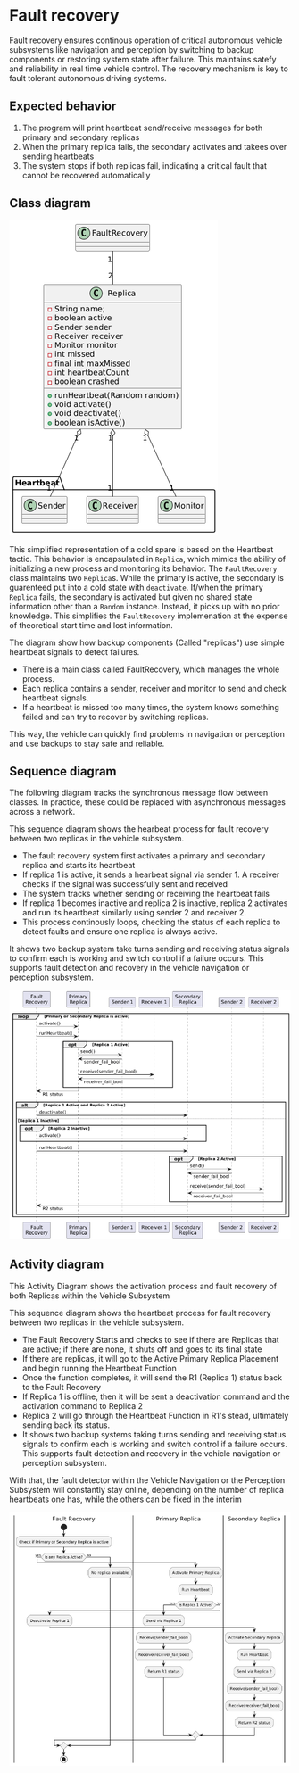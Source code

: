 # Fault recovery
Fault recovery ensures continous operation of critical autonomous vehicle subsystems like navigation and perception by switching to backup components or restoring system state after failure. This maintains satefy and reliability in real time vehicle control. The recovery mechanism is key to fault tolerant autonomous driving systems.

## Expected behavior
1. The program will print heartbeat send/receive messages for both primary and secondary replicas
2. When the primary replica fails, the secondary activates and takees over sending heartbeats
3. The system stops if both replicas fail, indicating a critical fault that cannot be recovered automatically

## Class diagram
![Fault recovery class diagram](./assets/FaultRecoveryClass.png)

This simplified representation of a cold spare is based on the Heartbeat tactic.
This behavior is encapsulated in `Replica`, which mimics the ability of initializing
a new process and monitoring its behavior. The `FaultRecovery` class maintains two
`Replica`s. While the primary is active, the secondary is guarenteed put into a cold state with
`deactivate`. If/when the primary `Replica` fails, the secondary is activated but given no
shared state information other than a `Random` instance. Instead, it picks up with no prior knowledge. This
simplifies the `FaultRecovery` implemenation at the expense of theoretical start time and lost information.

The diagram show how backup components (Called "replicas") use simple heartbeat signals to detect failures.

- There is a main class called FaultRecovery, which manages the whole process.
- Each replica contains a sender, receiver and monitor to send and check heartbeat signals.
- If a heartbeat is missed too many times, the system knows something failed and can try to recover by switching replicas.

This way, the vehicle can quickly find problems in navigation or perception and use backups to stay safe and reliable.

## Sequence diagram
The following diagram tracks the synchronous message flow between classes. In practice, these could be replaced
with asynchronous messages across a network.

This sequence diagram shows the hearbeat process for fault recovery between two replicas in the vehicle subsystem.

- The fault recovery system first activates a primary and secondary replica and starts its heartbeat
- If replica 1 is active, it sends a hearbeat signal via sender 1. A receiver checks if the signal was successfully sent and received
- The system tracks whether sending or receiving the heartbeat fails
- If replica 1 becomes inactive and replica 2 is inactive, replica 2 activates and run its heartbeat similarly using sender 2 and receiver 2.
- This process continously loops, checking the status of each replica to detect faults and ensure one replica is always active.

It shows two backup system take turns sending and receiving status signals to confirm each is working and switch control if a failure occurs. This supports fault detection and recovery in the vehicle navigation or perception subsystem.

![Fault recovery sequence diagram](./assets/FaultRecoverySeq.png)

## Activity diagram
This Activity Diagram shows the activation process and fault recovery of both Replicas within the Vehicle Subsystem

This sequence diagram shows the heartbeat process for fault recovery between two replicas in the vehicle subsystem.

- The Fault Recovery Starts and checks to see if there are Replicas that are active; if there are none, it shuts off and goes to its final state
- If there are replicas, it will go to the Active Primary Replica Placement and begin running the Heartbeat Function
- Once the function completes, it will send the R1 (Replica 1) status back to the Fault Recovery
- If Replica 1 is offline, then it will be sent a deactivation command and the activation command to Replica 2
- Replica 2 will go through the Heartbeat Function in R1's stead, ultimately sending back its status.
- It shows two backup systems taking turns sending and receiving status signals to confirm each is working and switch control if a failure occurs. This supports fault detection and recovery in the vehicle navigation or perception subsystem.

With that, the fault detector within the Vehicle Navigation or the Perception Subsystem will constantly stay online, depending on the number of replica heartbeats one has, while the others can be fixed in the interim


![Fault recovery activity diagram](./assets/HeartbeatReplicaActivity.png)

